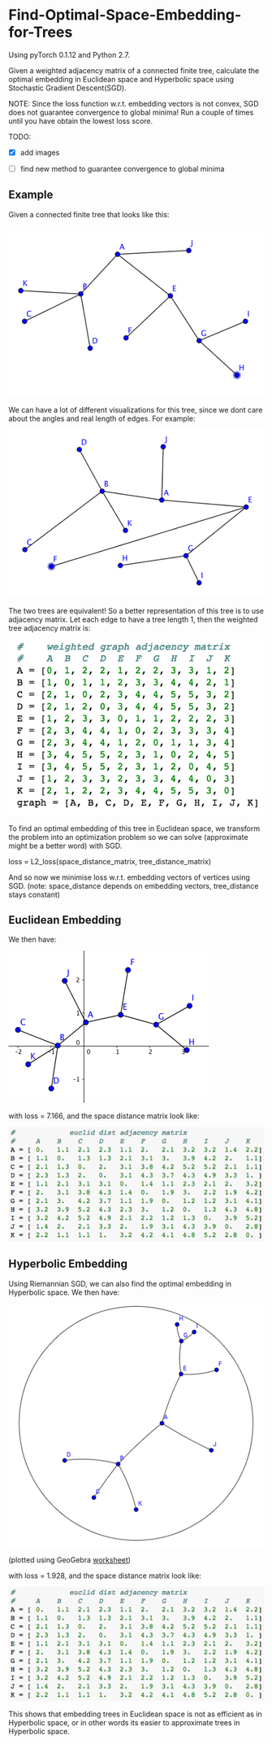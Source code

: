 # Find-Optimal-Space-Embedding-for-Trees

Using pyTorch 0.1.12 and Python 2.7.

Given a weighted adjacency matrix of a connected finite tree, calculate the optimal embedding in Euclidean space and Hyperbolic space using Stochastic Gradient Descent(SGD).

NOTE:
Since the loss function w.r.t. embedding vectors is not convex, SGD does not guarantee convergence to global minima! 
Run a couple of times until you have obtain the lowest loss score.

TODO:
- [x] add images

- [ ] find new method to guarantee convergence to global minima

## Example

Given a connected finite tree that looks like this:

![alt text][tree_1]

We can have a lot of different visualizations for this tree, since we dont care about the angles and real length of edges. 
For example:

![alt text][tree_2]

The two trees are equivalent! So a better representation of this tree is to use adjacency matrix. Let each edge to have a tree length 1, then the weighted tree adjacency matrix is:

![alt text][tree_dist_matrix]

To find an optimal embedding of this tree in Euclidean space, we transform the problem into an optimization problem so we can solve (approximate might be a better word) with SGD.

loss = L2_loss(space_distance_matrix, tree_distance_matrix)

And so now we minimise loss w.r.t. embedding vectors of vertices using SGD. 
(note: space_distance depends on embedding vectors, tree_distance stays constant)

## Euclidean Embedding

We then have:

![alt text][euclid_tree]

with loss = 7.166, and the space distance matrix look like:

![alt text][euclid_dist_matrix]

## Hyperbolic Embedding

Using Riemannian SGD, we can also find the optimal embedding in Hyperbolic space. We then have:

![alt text][hyp_tree] 

(plotted using GeoGebra [worksheet](https://www.geogebra.org/m/R5e9AggU))

with loss = 1.928, and the space distance matrix look like:

![alt text][hyp_dist_matrix]

This shows that embedding trees in Euclidean space is not as efficient as in Hyperbolic space, or in other words its easier to approximate trees in Hyperbolic space.

[tree_1]: https://github.com/marcoleewow/Find-Optimal-Space-Embedding-for-Trees/blob/master/images/tree_1.png "Tree Example"
[tree_2]: https://github.com/marcoleewow/Find-Optimal-Space-Embedding-for-Trees/blob/master/images/tree_2.png "Tree Example 2"
[tree_dist_matrix]: https://github.com/marcoleewow/Find-Optimal-Space-Embedding-for-Trees/blob/master/images/tree_dist_matrix.png "tree_dist_matrix"
[euclid_tree]: https://github.com/marcoleewow/Find-Optimal-Space-Embedding-for-Trees/blob/master/images/euclid_tree.png "euclid_tree"
[euclid_dist_matrix]: https://github.com/marcoleewow/Find-Optimal-Space-Embedding-for-Trees/blob/master/images/euclid_dist_matrix.png "euclid_dist_matrix"
[hyp_tree]: https://github.com/marcoleewow/Find-Optimal-Space-Embedding-for-Trees/blob/master/images/hyp_tree.png "hyp_tree"
[hyp_dist_matrix]: https://github.com/marcoleewow/Find-Optimal-Space-Embedding-for-Trees/blob/master/images/euclid_dist_matrix.png "hyp_dist_matrix"
